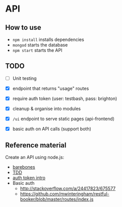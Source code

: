 # API

## How to use

- `npm install` installs dependencies
- `mongod` starts the database
- `npm start` starts the API

## TODO

- [ ] Unit testing
- [X] endpoint that returns "usage" routes
- [X] require auth token (user: testbash, pass: brighton)
- [X] cleanup & organise into modules
- [X] `/ui` endpoint to serve static pages (api-frontend)
- [X] basic auth on API calls (support both)


## Reference material

Create an API using node.js:

- [barebones](https://scotch.io/tutorials/build-a-restful-api-using-node-and-express-4)
- [TDD](https://scotch.io/tutorials/test-a-node-restful-api-with-mocha-and-chai)
- [auth token intro](https://scotch.io/tutorials/the-ins-and-outs-of-token-based-authentication)
- Basic auth
  - http://stackoverflow.com/a/24417823/675577
  - https://github.com/mwinteringham/restful-booker/blob/master/routes/index.js
